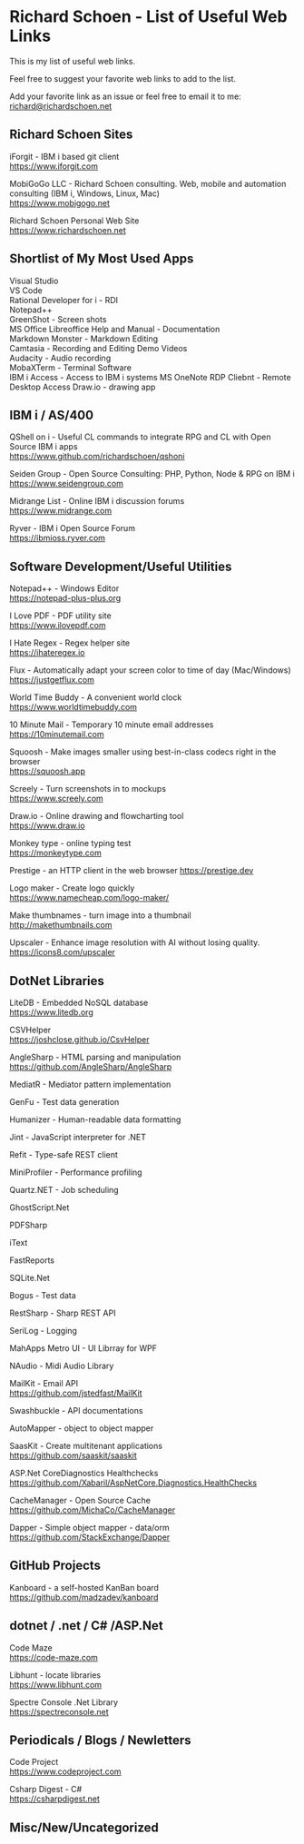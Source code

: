 # Richard Schoen - List of Useful Web Links
This is my list of useful web links.

Feel free to suggest your favorite web links to add to the list.  

Add your favorite link as an issue or feel free to email it to me: richard@richardschoen.net

## Richard Schoen Sites
iForgit - IBM i based git client  
https://www.iforgit.com  

MobiGoGo LLC - Richard Schoen consulting. Web, mobile and automation consulting (IBM i, Windows, Linux, Mac)  
https://www.mobigogo.net  

Richard Schoen Personal Web Site  
https://www.richardschoen.net

## Shortlist of My Most Used Apps
Visual Studio   
VS Code  
Rational Developer for i - RDI   
Notepad++   
GreenShot - Screen shots      
MS Office
Libreoffice
Help and Manual - Documentation    
Markdown Monster - Markdown Editing    
Camtasia - Recording and Editing Demo Videos   
Audacity - Audio recording   
MobaXTerm - Terminal Software   
IBM i Access - Access to IBM i systems
MS OneNote
RDP Cliebnt - Remote Desktop Access
Draw.io - drawing app


## IBM i / AS/400

QShell on i - Useful CL commands to integrate RPG and CL with Open Source IBM i apps  
https://www.github.com/richardschoen/qshoni

Seiden Group - Open Source Consulting: PHP, Python, Node & RPG on IBM i  
https://www.seidengroup.com  

Midrange List  - Online IBM i discussion forums  
https://www.midrange.com  

Ryver - IBM i Open Source Forum  
https://ibmioss.ryver.com

## Software Development/Useful Utilities
Notepad++ - Windows Editor  
https://notepad-plus-plus.org  

I Love PDF - PDF utility site  
https://www.ilovepdf.com  

I Hate Regex - Regex helper site  
https://ihateregex.io  

Flux - Automatically adapt your screen color to time of day (Mac/Windows)  
https://justgetflux.com  

World Time Buddy - A convenient world clock  
https://www.worldtimebuddy.com

10 Minute Mail - Temporary 10 minute email addresses  
https://10minutemail.com

Squoosh - Make images smaller using best-in-class codecs right in the browser  
https://squoosh.app

Screely - Turn screenshots in to mockups  
https://www.screely.com

Draw.io - Online drawing and flowcharting tool   
https://www.draw.io

Monkey type - online typing test  
https://monkeytype.com

Prestige - an HTTP client in the web browser
https://prestige.dev

Logo maker - Create logo quickly  
https://www.namecheap.com/logo-maker/

Make thumbnames - turn image into a thumbnail  
http://makethumbnails.com  

Upscaler - Enhance image resolution with AI without losing quality.  
https://icons8.com/upscaler

## DotNet Libraries
LiteDB - Embedded NoSQL database   
https://www.litedb.org   

CSVHelper   
https://joshclose.github.io/CsvHelper   

AngleSharp - HTML parsing and manipulation   
https://github.com/AngleSharp/AngleSharp   

MediatR - Mediator pattern implementation

GenFu - Test data generation

Humanizer - Human-readable data formatting

Jint - JavaScript interpreter for .NET

Refit - Type-safe REST client

MiniProfiler - Performance profiling

Quartz.NET - Job scheduling   

GhostScript.Net  

PDFSharp   

iText   

FastReports   

SQLite.Net  

Bogus - Test data   

RestSharp - Sharp REST API   

SeriLog - Logging   

MahApps Metro UI - UI Librray for WPF   

NAudio - Midi Audio Library

MailKit - Email API   
https://github.com/jstedfast/MailKit   

Swashbuckle - API documentations   

AutoMapper - object to object mapper   

SaasKit - Create multitenant applications   
https://github.com/saaskit/saaskit   

ASP.Net CoreDiagnostics Healthchecks   
https://github.com/Xabaril/AspNetCore.Diagnostics.HealthChecks   

CacheManager - Open Source Cache   
https://github.com/MichaCo/CacheManager   

Dapper - Simple object mapper - data/orm
https://github.com/StackExchange/Dapper












## GitHub Projects
Kanboard - a self-hosted KanBan board  
https://github.com/madzadev/kanboard

## dotnet / .net / C# /ASP.Net

Code Maze    
https://code-maze.com  

Libhunt - locate libraries  
https://www.libhunt.com  

Spectre Console .Net Library  
https://spectreconsole.net

## Periodicals / Blogs / Newletters  

Code Project  
https://www.codeproject.com   

Csharp Digest - C#  
https://csharpdigest.net

## Misc/New/Uncategorized



